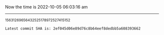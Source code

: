 Now the time is 2022-10-05 06:03:16 am

---

<small>15631269656432525178972527415152</small>

```txt
Latest commit SHA is: 2ef045d06e89d76c8b64eef8dedbb5a608393662
```
